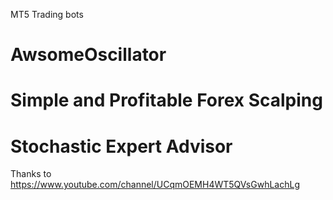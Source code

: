 MT5 Trading bots

# AwsomeOscillator
# Simple and Profitable Forex Scalping 
# Stochastic Expert Advisor


Thanks to https://www.youtube.com/channel/UCqmOEMH4WT5QVsGwhLachLg
